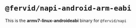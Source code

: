 # `@fervid/napi-android-arm-eabi`

This is the **armv7-linux-androideabi** binary for `@fervid/napi`
